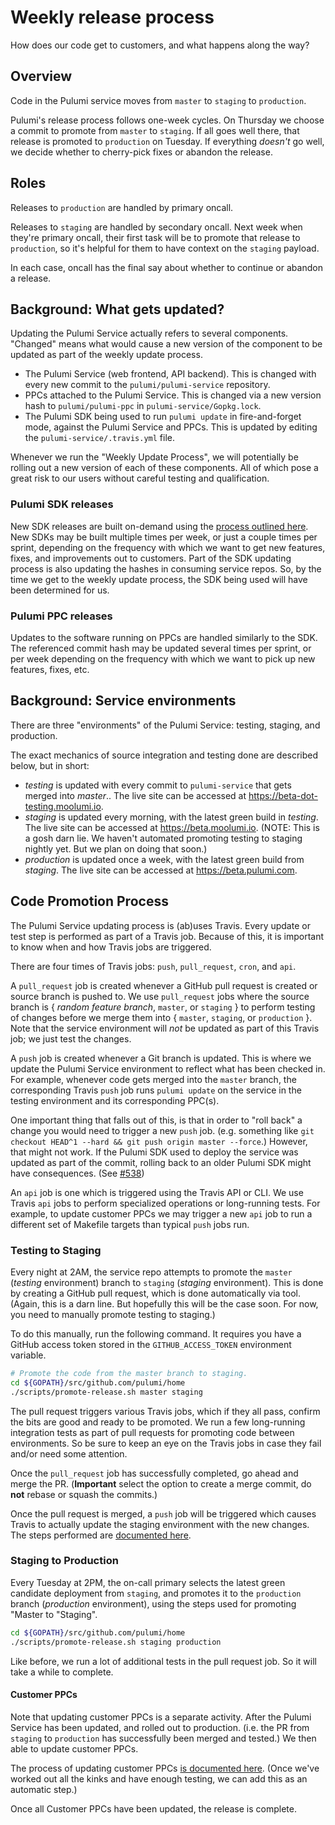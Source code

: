 # Weekly release process

How does our code get to customers, and what happens along the way?

## Overview

Code in the Pulumi service moves from `master` to `staging` to `production`.

Pulumi's release process follows one-week cycles. On Thursday we choose a commit to promote from `master` to `staging`. If all goes well there, that release is promoted to `production` on Tuesday. If everything *doesn't* go well, we decide whether to cherry-pick fixes or abandon the release.

## Roles

Releases to `production` are handled by primary oncall.

Releases to `staging` are handled by secondary oncall. Next week when they're primary oncall, their first task will be to promote that release to `production`, so it's helpful for them to have context on the `staging` payload.

In each case, oncall has the final say about whether to continue or abandon a release.

## Background: What gets updated?

Updating the Pulumi Service actually refers to several components. "Changed" means what would cause a new version of the component to be updated as part of the weekly update process.

- The Pulumi Service (web frontend, API backend). This is changed with every new commit to the `pulumi/pulumi-service` repository.
- PPCs attached to the Pulumi Service. This is changed via a new version hash to `pulumi/pulumi-ppc` in `pulumi-service/Gopkg.lock`.
- The Pulumi SDK being used to run `pulumi update` in fire-and-forget mode, against the Pulumi Service and PPCs. This is updated by editing the `pulumi-service/.travis.yml` file.

Whenever we run the "Weekly Update Process", we will potentially be rolling out a new version of each of these components. All of which pose a great risk to our users without careful testing and qualification.

### Pulumi SDK releases

New SDK releases are built on-demand using the [process outlined here](https://github.com/pulumi/home/wiki/Producing-an-SDK).  New SDKs may be built multiple times per week, or just a couple times per sprint, depending on the frequency with which we want to get new features, fixes, and improvements out to customers.  Part of the SDK updating process is also updating the hashes in consuming service repos.  So, by the time we get to the weekly update process, the SDK being used will have been determined for us.

### Pulumi PPC releases

Updates to the software running on PPCs are handled similarly to the SDK. The referenced commit hash may be updated several times per sprint, or per week depending on the frequency with which we want to pick up new features, fixes, etc.

## Background: Service environments

There are three "environments" of the Pulumi Service: testing, staging, and production.

The exact mechanics of source integration and testing done are described below, but in short:

- _testing_ is updated with every commit to `pulumi-service` that gets merged into _master_.. The live site can be accessed at https://beta-dot-testing.moolumi.io.
- _staging_ is updated every morning, with the latest green build in _testing_. The live site can be accessed at https://beta.moolumi.io. (NOTE: This is a gosh darn lie. We haven't automated promoting testing to staging nightly yet. But we plan on doing that soon.)
- _production_ is updated once a week, with the latest green build from _staging_. The live site can be accessed at https://beta.pulumi.com.

## Code Promotion Process

The Pulumi Service updating process is (ab)uses Travis. Every update or test step is performed as part of a Travis job. Because of this, it is important to know when and how Travis jobs are triggered.

There are four times of Travis jobs: `push`, `pull_request`, `cron`, and `api`.

A `pull_request` job is created whenever a GitHub pull request is created or source branch is pushed to. We use `pull_request` jobs where the source branch is { _random feature branch_, `master`, or `staging` } to perform testing of changes before we merge them into { `master`, `staging`, or `production` }. Note that the service environment will _not_ be updated as part of this Travis job; we just test the changes.

A `push` job is created whenever a Git branch is updated. This is where we update the Pulumi Service environment to reflect what has been checked in. For example, whenever code gets merged into the `master` branch, the corresponding Travis `push` job runs `pulumi update` on the service in the testing environment and its corresponding PPC(s).

One important thing that falls out of this, is that in order to "roll back" a change you would need to trigger a new `push` job. (e.g. something like `git checkout HEAD^1 --hard && git push origin master --force`.) However, that might not work. If the Pulumi SDK used to deploy the service was updated as part of the commit, rolling back to an older Pulumi SDK might have consequences. (See [#538](https://github.com/pulumi/pulumi-service/issues/538))

An `api` job is one which is triggered using the Travis API or CLI. We use Travis `api` jobs to perform specialized operations or long-running tests. For example, to update customer PPCs we may trigger a new `api` job to run a different set of Makefile targets than typical `push` jobs run.

### Testing to Staging

Every night at 2AM, the service repo attempts to promote the `master` (_testing_ environment) branch to `staging` (_staging_ environment). This is done by creating a GitHub pull request, which is done automatically via tool. (Again, this is a darn line. But hopefully this will be the case soon. For now, you need to manually promote testing to staging.)

To do this manually, run the following command. It requires you have a GitHub access token stored in the  `GITHUB_ACCESS_TOKEN` environment variable.

```bash
# Promote the code from the master branch to staging.
cd ${GOPATH}/src/github.com/pulumi/home
./scripts/promote-release.sh master staging
```

The pull request triggers various Travis jobs, which if they all pass, confirm the bits are good and ready to be promoted. We run a few long-running integration tests as part of pull requests for promoting code between environments. So be sure to keep an eye on the Travis jobs in case they fail and/or need some attention.

Once the `pull_request` job has successfully completed, go ahead and merge the PR. (**Important** select the option to create a merge commit, do **not** rebase or squash the commits.)

Once the pull request is merged, a `push` job will be triggered which causes Travis to actually update the staging environment with the new changes. The steps performed are [documented here](https://github.com/pulumi/home/wiki/Updating-the-Service).

### Staging to Production

Every Tuesday at 2PM, the on-call primary selects the latest green candidate deployment from `staging`, and promotes it to the `production` branch (_production_ environment), using the steps used for promoting "Master to "Staging".

```bash
cd ${GOPATH}/src/github.com/pulumi/home
./scripts/promote-release.sh staging production
```

Like before, we run a lot of additional tests in the pull request job. So it will take a while to complete.

#### Customer PPCs

Note that updating customer PPCs is a separate activity. After the Pulumi Service has been updated, and rolled out to production. (i.e. the PR from `staging` to `production` has successfully been merged and tested.) We then able to update customer PPCs.

The process of updating customer PPCs [is documented here](https://github.com/pulumi/home/wiki/Updating-PPCs). (Once we've worked out all the kinks and have enough testing, we can add this as an automatic step.)

Once all Customer PPCs have been updated, the release is complete.
